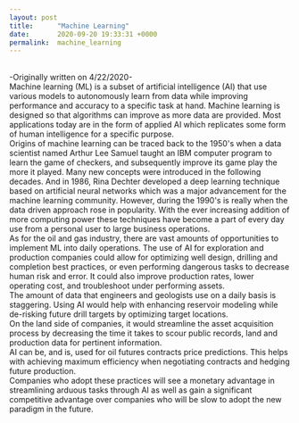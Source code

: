 ```yaml
---
layout: post
title:      "Machine Learning"
date:       2020-09-20 19:33:31 +0000
permalink:  machine_learning
---
```


<br>
-Originally written on 4/22/2020-
<br>
Machine learning (ML) is a subset of artificial intelligence (AI) that use various models to autonomously learn from data while improving performance and accuracy to a specific task at hand. Machine learning is designed so that algorithms can improve as more data are provided. Most applications today are in the form of applied AI which replicates some form of human intelligence for a specific purpose. 
<br>
Origins of machine learning can be traced back to the 1950's when a data scientist named Arthur Lee Samuel taught an IBM computer program to learn the game of checkers, and subsequently improve its game play the more it played. Many new concepts were introduced in the following decades. And in 1986, Rina Dechter developed a deep learning technique based on artificial neural networks which was a major advancement for the machine learning community. However, during the 1990's is really when the data driven approach rose in popularity. With the ever increasing addition of more computing power these techniques have become a part of every day use from a personal user to large business operations.
<br>
As for the oil and gas industry, there are vast amounts of opportunities to implement ML into daily operations. The use of AI for exploration and production companies could  allow for optimizing well design, drilling and completion best practices, or even performing dangerous tasks to decrease human risk and error. It could also improve production rates, lower operating cost, and troubleshoot under performing assets.
<br>
The amount of data that engineers and geologists use on a daily basis is staggering. Using AI would help with enhancing reservoir modeling while de-risking future drill targets by optimizing target locations.
<br>
On the land side of companies, it would streamline the asset acquisition process by decreasing the time it takes to scour public records, land and production data for pertinent information.
<br>
AI can be, and is, used for oil futures contracts price predictions. This helps with achieving maximum efficiency when negotiating contracts and hedging future production. 
<br>
Companies who adopt these practices will see a monetary advantage in streamlining arduous tasks through AI as well as gain a significant competitive advantage over companies who will be slow to adopt the new paradigm in the future.

